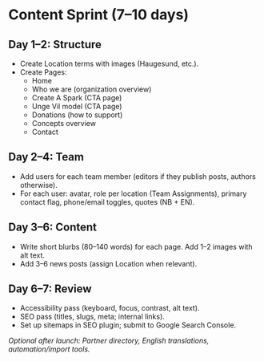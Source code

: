 # Content Sprint (7–10 days)

## Day 1–2: Structure
- Create Location terms with images (Haugesund, etc.).
- Create Pages:
  - Home
  - Who we are (organization overview)
  - Create A Spark (CTA page)
  - Unge Vil model (CTA page)
  - Donations (how to support)
  - Concepts overview
  - Contact

## Day 2–4: Team
- Add users for each team member (editors if they publish posts, authors otherwise).
- For each user: avatar, role per location (Team Assignments), primary contact flag, phone/email toggles, quotes (NB + EN).

## Day 3–6: Content
- Write short blurbs (80–140 words) for each page. Add 1–2 images with alt text.
- Add 3–6 news posts (assign Location when relevant).

## Day 6–7: Review
- Accessibility pass (keyboard, focus, contrast, alt text).
- SEO pass (titles, slugs, meta; internal links).
- Set up sitemaps in SEO plugin; submit to Google Search Console.

*Optional after launch: Partner directory, English translations, automation/import tools.*
